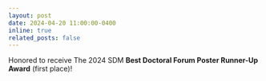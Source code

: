 ```yaml
---
layout: post
date: 2024-04-20 11:00:00-0400
inline: true
related_posts: false
---
```


Honored to receive The 2024 SDM __Best Doctoral Forum Poster Runner-Up Award__ (first place)!
